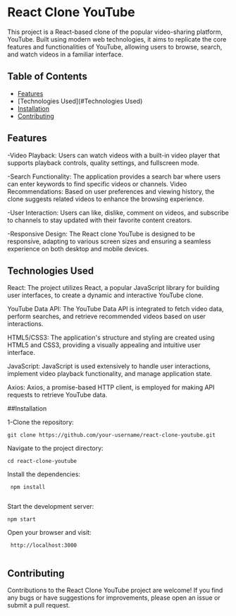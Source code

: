 # React Clone YouTube

This project is a React-based clone of the popular video-sharing platform, YouTube. Built using modern web technologies, it aims to replicate the core features and functionalities of YouTube, allowing users to browse, search, and watch videos in a familiar interface.

## Table of Contents

- [Features](#Features)
- [Technologies Used](#Technologies Used)
- [Installation](#Installation)
- [Contributing](#Contributing)


## Features

-Video Playback: Users can watch videos with a built-in video player that supports playback controls, quality settings, and fullscreen mode.

-Search Functionality: The application provides a search bar where users can enter keywords to find specific videos or channels.
Video Recommendations: Based on user preferences and viewing history, the clone suggests related videos to enhance the browsing experience.

-User Interaction: Users can like, dislike, comment on videos, and subscribe to channels to stay updated with their favorite content creators.

-Responsive Design: The React clone YouTube is designed to be responsive, adapting to various screen sizes and ensuring a seamless experience on both desktop and mobile devices.


## Technologies Used

React: The project utilizes React, a popular JavaScript library for building user interfaces, to create a dynamic and interactive YouTube clone.

YouTube Data API: The YouTube Data API is integrated to fetch video data, perform searches, and retrieve recommended videos based on user interactions.

HTML5/CSS3: The application's structure and styling are created using HTML5 and CSS3, providing a visually appealing and intuitive user interface.

JavaScript: JavaScript is used extensively to handle user interactions, implement video playback functionality, and manage application state.

Axios: Axios, a promise-based HTTP client, is employed for making API requests to retrieve YouTube data.

##Installation

1-Clone the repository: 

```
git clone https://github.com/your-username/react-clone-youtube.git

```

Navigate to the project directory: 
```
cd react-clone-youtube

```
Install the dependencies:
```
 npm install
 
```
Start the development server: 
```
npm start

```
Open your browser and visit:

```
 http://localhost:3000
 
```

## Contributing
Contributions to the React Clone YouTube project are welcome! If you find any bugs or have suggestions for improvements, please open an issue or submit a pull request.

